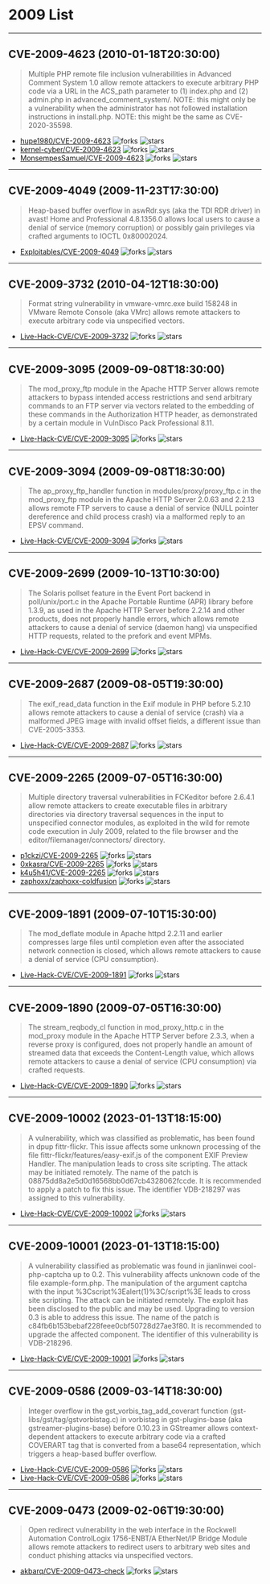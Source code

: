 # 2009 List

---
## CVE-2009-4623 (2010-01-18T20:30:00)
> Multiple PHP remote file inclusion vulnerabilities in Advanced Comment System 1.0 allow remote attackers to execute arbitrary PHP code via a URL in the ACS_path parameter to (1) index.php and (2) admin.php in advanced_comment_system/. NOTE: this might only be a vulnerability when the administrator has not followed installation instructions in install.php. NOTE: this might be the same as CVE-2020-35598.
- [hupe1980/CVE-2009-4623](https://github.com/hupe1980/CVE-2009-4623)	<img alt="forks" src="https://img.shields.io/github/forks/hupe1980/CVE-2009-4623">	<img alt="stars" src="https://img.shields.io/github/stars/hupe1980/CVE-2009-4623">
- [kernel-cyber/CVE-2009-4623](https://github.com/kernel-cyber/CVE-2009-4623)	<img alt="forks" src="https://img.shields.io/github/forks/kernel-cyber/CVE-2009-4623">	<img alt="stars" src="https://img.shields.io/github/stars/kernel-cyber/CVE-2009-4623">
- [MonsempesSamuel/CVE-2009-4623](https://github.com/MonsempesSamuel/CVE-2009-4623)	<img alt="forks" src="https://img.shields.io/github/forks/MonsempesSamuel/CVE-2009-4623">	<img alt="stars" src="https://img.shields.io/github/stars/MonsempesSamuel/CVE-2009-4623">

---
## CVE-2009-4049 (2009-11-23T17:30:00)
> Heap-based buffer overflow in aswRdr.sys (aka the TDI RDR driver) in avast! Home and Professional 4.8.1356.0 allows local users to cause a denial of service (memory corruption) or possibly gain privileges via crafted arguments to IOCTL 0x80002024.
- [Exploitables/CVE-2009-4049](https://github.com/Exploitables/CVE-2009-4049)	<img alt="forks" src="https://img.shields.io/github/forks/Exploitables/CVE-2009-4049">	<img alt="stars" src="https://img.shields.io/github/stars/Exploitables/CVE-2009-4049">

---
## CVE-2009-3732 (2010-04-12T18:30:00)
> Format string vulnerability in vmware-vmrc.exe build 158248 in VMware Remote Console (aka VMrc) allows remote attackers to execute arbitrary code via unspecified vectors.
- [Live-Hack-CVE/CVE-2009-3732](https://github.com/Live-Hack-CVE/CVE-2009-3732)	<img alt="forks" src="https://img.shields.io/github/forks/Live-Hack-CVE/CVE-2009-3732">	<img alt="stars" src="https://img.shields.io/github/stars/Live-Hack-CVE/CVE-2009-3732">

---
## CVE-2009-3095 (2009-09-08T18:30:00)
> The mod_proxy_ftp module in the Apache HTTP Server allows remote attackers to bypass intended access restrictions and send arbitrary commands to an FTP server via vectors related to the embedding of these commands in the Authorization HTTP header, as demonstrated by a certain module in VulnDisco Pack Professional 8.11.
- [Live-Hack-CVE/CVE-2009-3095](https://github.com/Live-Hack-CVE/CVE-2009-3095)	<img alt="forks" src="https://img.shields.io/github/forks/Live-Hack-CVE/CVE-2009-3095">	<img alt="stars" src="https://img.shields.io/github/stars/Live-Hack-CVE/CVE-2009-3095">

---
## CVE-2009-3094 (2009-09-08T18:30:00)
> The ap_proxy_ftp_handler function in modules/proxy/proxy_ftp.c in the mod_proxy_ftp module in the Apache HTTP Server 2.0.63 and 2.2.13 allows remote FTP servers to cause a denial of service (NULL pointer dereference and child process crash) via a malformed reply to an EPSV command.
- [Live-Hack-CVE/CVE-2009-3094](https://github.com/Live-Hack-CVE/CVE-2009-3094)	<img alt="forks" src="https://img.shields.io/github/forks/Live-Hack-CVE/CVE-2009-3094">	<img alt="stars" src="https://img.shields.io/github/stars/Live-Hack-CVE/CVE-2009-3094">

---
## CVE-2009-2699 (2009-10-13T10:30:00)
> The Solaris pollset feature in the Event Port backend in poll/unix/port.c in the Apache Portable Runtime (APR) library before 1.3.9, as used in the Apache HTTP Server before 2.2.14 and other products, does not properly handle errors, which allows remote attackers to cause a denial of service (daemon hang) via unspecified HTTP requests, related to the prefork and event MPMs.
- [Live-Hack-CVE/CVE-2009-2699](https://github.com/Live-Hack-CVE/CVE-2009-2699)	<img alt="forks" src="https://img.shields.io/github/forks/Live-Hack-CVE/CVE-2009-2699">	<img alt="stars" src="https://img.shields.io/github/stars/Live-Hack-CVE/CVE-2009-2699">

---
## CVE-2009-2687 (2009-08-05T19:30:00)
> The exif_read_data function in the Exif module in PHP before 5.2.10 allows remote attackers to cause a denial of service (crash) via a malformed JPEG image with invalid offset fields, a different issue than CVE-2005-3353.
- [Live-Hack-CVE/CVE-2009-2687](https://github.com/Live-Hack-CVE/CVE-2009-2687)	<img alt="forks" src="https://img.shields.io/github/forks/Live-Hack-CVE/CVE-2009-2687">	<img alt="stars" src="https://img.shields.io/github/stars/Live-Hack-CVE/CVE-2009-2687">

---
## CVE-2009-2265 (2009-07-05T16:30:00)
> Multiple directory traversal vulnerabilities in FCKeditor before 2.6.4.1 allow remote attackers to create executable files in arbitrary directories via directory traversal sequences in the input to unspecified connector modules, as exploited in the wild for remote code execution in July 2009, related to the file browser and the editor/filemanager/connectors/ directory.
- [p1ckzi/CVE-2009-2265](https://github.com/p1ckzi/CVE-2009-2265)	<img alt="forks" src="https://img.shields.io/github/forks/p1ckzi/CVE-2009-2265">	<img alt="stars" src="https://img.shields.io/github/stars/p1ckzi/CVE-2009-2265">
- [0xkasra/CVE-2009-2265](https://github.com/0xkasra/CVE-2009-2265)	<img alt="forks" src="https://img.shields.io/github/forks/0xkasra/CVE-2009-2265">	<img alt="stars" src="https://img.shields.io/github/stars/0xkasra/CVE-2009-2265">
- [k4u5h41/CVE-2009-2265](https://github.com/k4u5h41/CVE-2009-2265)	<img alt="forks" src="https://img.shields.io/github/forks/k4u5h41/CVE-2009-2265">	<img alt="stars" src="https://img.shields.io/github/stars/k4u5h41/CVE-2009-2265">
- [zaphoxx/zaphoxx-coldfusion](https://github.com/zaphoxx/zaphoxx-coldfusion)	<img alt="forks" src="https://img.shields.io/github/forks/zaphoxx/zaphoxx-coldfusion">	<img alt="stars" src="https://img.shields.io/github/stars/zaphoxx/zaphoxx-coldfusion">

---
## CVE-2009-1891 (2009-07-10T15:30:00)
> The mod_deflate module in Apache httpd 2.2.11 and earlier compresses large files until completion even after the associated network connection is closed, which allows remote attackers to cause a denial of service (CPU consumption).
- [Live-Hack-CVE/CVE-2009-1891](https://github.com/Live-Hack-CVE/CVE-2009-1891)	<img alt="forks" src="https://img.shields.io/github/forks/Live-Hack-CVE/CVE-2009-1891">	<img alt="stars" src="https://img.shields.io/github/stars/Live-Hack-CVE/CVE-2009-1891">

---
## CVE-2009-1890 (2009-07-05T16:30:00)
> The stream_reqbody_cl function in mod_proxy_http.c in the mod_proxy module in the Apache HTTP Server before 2.3.3, when a reverse proxy is configured, does not properly handle an amount of streamed data that exceeds the Content-Length value, which allows remote attackers to cause a denial of service (CPU consumption) via crafted requests.
- [Live-Hack-CVE/CVE-2009-1890](https://github.com/Live-Hack-CVE/CVE-2009-1890)	<img alt="forks" src="https://img.shields.io/github/forks/Live-Hack-CVE/CVE-2009-1890">	<img alt="stars" src="https://img.shields.io/github/stars/Live-Hack-CVE/CVE-2009-1890">

---
## CVE-2009-10002 (2023-01-13T18:15:00)
> A vulnerability, which was classified as problematic, has been found in dpup fittr-flickr. This issue affects some unknown processing of the file fittr-flickr/features/easy-exif.js of the component EXIF Preview Handler. The manipulation leads to cross site scripting. The attack may be initiated remotely. The name of the patch is 08875dd8a2e5d0d16568bb0d67cb4328062fccde. It is recommended to apply a patch to fix this issue. The identifier VDB-218297 was assigned to this vulnerability.
- [Live-Hack-CVE/CVE-2009-10002](https://github.com/Live-Hack-CVE/CVE-2009-10002)	<img alt="forks" src="https://img.shields.io/github/forks/Live-Hack-CVE/CVE-2009-10002">	<img alt="stars" src="https://img.shields.io/github/stars/Live-Hack-CVE/CVE-2009-10002">

---
## CVE-2009-10001 (2023-01-13T18:15:00)
> A vulnerability classified as problematic was found in jianlinwei cool-php-captcha up to 0.2. This vulnerability affects unknown code of the file example-form.php. The manipulation of the argument captcha with the input %3Cscript%3Ealert(1)%3C/script%3E leads to cross site scripting. The attack can be initiated remotely. The exploit has been disclosed to the public and may be used. Upgrading to version 0.3 is able to address this issue. The name of the patch is c84fb6b153bebaf228feee0cbf50728d27ae3f80. It is recommended to upgrade the affected component. The identifier of this vulnerability is VDB-218296.
- [Live-Hack-CVE/CVE-2009-10001](https://github.com/Live-Hack-CVE/CVE-2009-10001)	<img alt="forks" src="https://img.shields.io/github/forks/Live-Hack-CVE/CVE-2009-10001">	<img alt="stars" src="https://img.shields.io/github/stars/Live-Hack-CVE/CVE-2009-10001">

---
## CVE-2009-0586 (2009-03-14T18:30:00)
> Integer overflow in the gst_vorbis_tag_add_coverart function (gst-libs/gst/tag/gstvorbistag.c) in vorbistag in gst-plugins-base (aka gstreamer-plugins-base) before 0.10.23 in GStreamer allows context-dependent attackers to execute arbitrary code via a crafted COVERART tag that is converted from a base64 representation, which triggers a heap-based buffer overflow.
- [Live-Hack-CVE/CVE-2009-0586](https://github.com/Live-Hack-CVE/CVE-2009-0586)	<img alt="forks" src="https://img.shields.io/github/forks/Live-Hack-CVE/CVE-2009-0586">	<img alt="stars" src="https://img.shields.io/github/stars/Live-Hack-CVE/CVE-2009-0586">
- [Live-Hack-CVE/CVE-2009-0586](https://github.com/Live-Hack-CVE/CVE-2009-0586)	<img alt="forks" src="https://img.shields.io/github/forks/Live-Hack-CVE/CVE-2009-0586">	<img alt="stars" src="https://img.shields.io/github/stars/Live-Hack-CVE/CVE-2009-0586">

---
## CVE-2009-0473 (2009-02-06T19:30:00)
> Open redirect vulnerability in the web interface in the Rockwell Automation ControlLogix 1756-ENBT/A EtherNet/IP Bridge Module allows remote attackers to redirect users to arbitrary web sites and conduct phishing attacks via unspecified vectors.
- [akbarq/CVE-2009-0473-check](https://github.com/akbarq/CVE-2009-0473-check)	<img alt="forks" src="https://img.shields.io/github/forks/akbarq/CVE-2009-0473-check">	<img alt="stars" src="https://img.shields.io/github/stars/akbarq/CVE-2009-0473-check">
